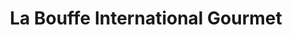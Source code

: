 ---
title: "La Bouffe International Gourmet"
url: /portland/la-bouffe-international-gourmet/
shop: Supermarkt
---